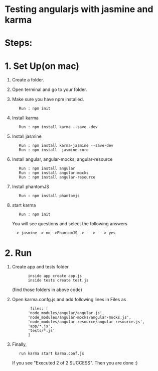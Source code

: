# Testing angularjs with jasmine and karma

# Steps:

# 1. Set Up(on mac)

1. Create a folder.
2. Open terminal and go to your folder.
3. Make sure you have npm installed.

          Run : npm init
     
4. Install karma
    
          Run : npm install karma --save -dev

5. Install jasmine

          Run : npm install karma-jasmine --save-dev
          Run : npm install  jasmine-core
      
6. Install angular, angular-mocks, angular-resource

          Run : npm install angular
          Run : npm install angular-mocks
          Run : npm install angular-resource

7. Install phantomJS

          Run : npm install phantomjs
      
8. start karma 

          Run : npm init
     You will see questions and select the following answers
     
        -> jasmine -> no ->PhantomJS -> - -> - -> yes
        
# 2. Run 

1. Create app and tests folder
    
              inside app create app.js
              inside tests create test.js
   (find those folders in above code)
  
2. Open karma.confg.js and add following lines in  Files as

               files: [
              'node_modules/angular/angular.js',
              'node_modules/angular-mocks/angular-mocks.js',
              'node_modules/angular-resource/angular-resource.js',
              'app/*.js',
              'tests/*.js'
              ]

    
3. Finally,  
    
          run karma start karma.conf.js
    
    If you see "Executed 2 of 2 SUCCESS". Then you are done :)
    
